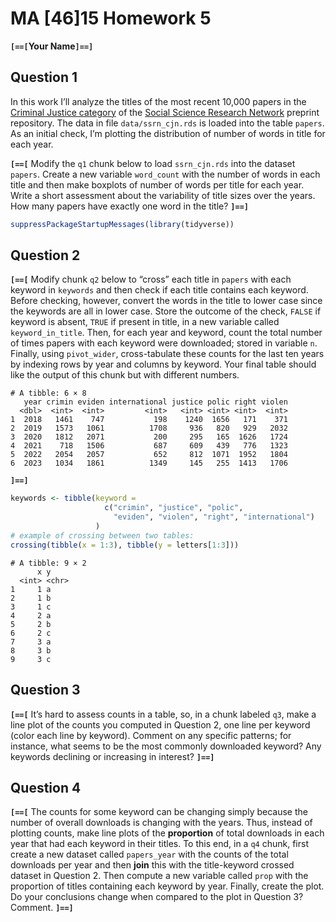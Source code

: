# MA \[46\]15 Homework 5
**`[==[`**Your Name**`]==]`**

## Question 1

In this work I’ll analyze the titles of the most recent 10,000 papers in
the [Criminal Justice category](https://www.ssrn.com/index.cfm/en/cjrn/)
of the [Social Science Research
Network](https://www.ssrn.com/index.cfm/en/) preprint repository. The
data in file `data/ssrn_cjn.rds` is loaded into the table `papers`. As
an initial check, I’m plotting the distribution of number of words in
title for each year.

**`[==[`** Modify the `q1` chunk below to load `ssrn_cjn.rds` into the
dataset `papers`. Create a new variable `word_count` with the number of
words in each title and then make boxplots of number of words per title
for each year. Write a short assessment about the variability of title
sizes over the years. How many papers have exactly one word in the
title? **`]==]`**

``` r
suppressPackageStartupMessages(library(tidyverse))
```

## Question 2

**`[==[`** Modify chunk `q2` below to “cross” each title in `papers`
with each keyword in `keywords` and then check if each title contains
each keyword. Before checking, however, convert the words in the title
to lower case since the keywords are all in lower case. Store the
outcome of the check, `FALSE` if keyword is absent, `TRUE` if present in
title, in a new variable called `keyword_in_title`. Then, for each year
and keyword, count the total number of times papers with each keyword
were downloaded; stored in variable `n`. Finally, using `pivot_wider`,
cross-tabulate these counts for the last ten years by indexing rows by
year and columns by keyword. Your final table should like the output of
this chunk but with different numbers.

    # A tibble: 6 × 8
       year crimin eviden international justice polic right violen
      <dbl>  <int>  <int>         <int>   <int> <int> <int>  <int>
    1  2018   1461    747           198    1240  1656   171    371
    2  2019   1573   1061          1708     936   820   929   2032
    3  2020   1812   2071           200     295   165  1626   1724
    4  2021    718   1506           687     609   439   776   1323
    5  2022   2054   2057           652     812  1071  1952   1804
    6  2023   1034   1861          1349     145   255  1413   1706

**`]==]`**

``` r
keywords <- tibble(keyword = 
                     c("crimin", "justice", "polic", 
                       "eviden", "violen", "right", "international")
                   )
# example of crossing between two tables:
crossing(tibble(x = 1:3), tibble(y = letters[1:3]))
```

    # A tibble: 9 × 2
          x y    
      <int> <chr>
    1     1 a    
    2     1 b    
    3     1 c    
    4     2 a    
    5     2 b    
    6     2 c    
    7     3 a    
    8     3 b    
    9     3 c    

## Question 3

**`[==[`** It’s hard to assess counts in a table, so, in a chunk labeled
`q3`, make a line plot of the counts you computed in Question 2, one
line per keyword (color each line by keyword). Comment on any specific
patterns; for instance, what seems to be the most commonly downloaded
keyword? Any keywords declining or increasing in interest? **`]==]`**

## Question 4

**`[==[`** The counts for some keyword can be changing simply because
the number of overall downloads is changing with the years. Thus,
instead of plotting counts, make line plots of the **proportion** of
total downloads in each year that had each keyword in their titles. To
this end, in a `q4` chunk, first create a new dataset called
`papers_year` with the counts of the total downloads per year and then
**join** this with the title-keyword crossed dataset in Question 2. Then
compute a new variable called `prop` with the proportion of titles
containing each keyword by year. Finally, create the plot. Do your
conclusions change when compared to the plot in Question 3? Comment.
**`]==]`**
